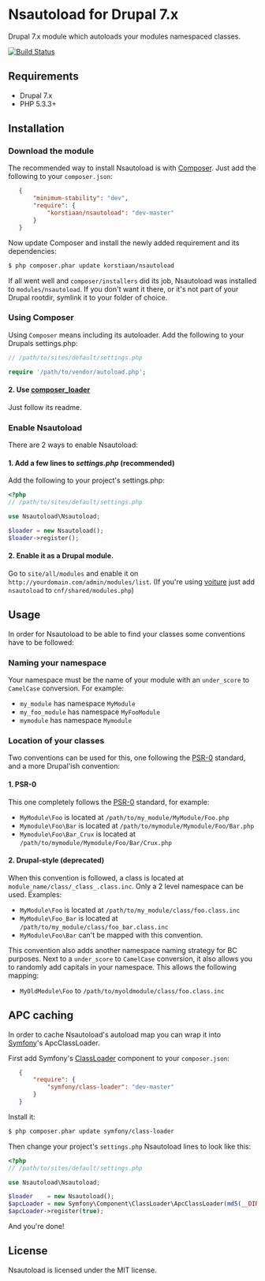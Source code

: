 # Nsautoload for Drupal 7.x

Drupal 7.x module which autoloads your modules namespaced classes.

[![Build Status](https://secure.travis-ci.org/korstiaan/nsautoload.png)](http://travis-ci.org/korstiaan/nsautoload)

## Requirements

* Drupal 7.x
* PHP 5.3.3+

## Installation

### Download the module

The recommended way to install Nsautoload is with [Composer](http://getcomposer.org). 
Just add the following to your `composer.json`:

```json
   {
   	   "minimum-stability": "dev",
	   "require": {
		   "korstiaan/nsautoload": "dev-master"
	   }
   }
```

Now update Composer and install the newly added requirement and its dependencies:

``` bash
$ php composer.phar update korstiaan/nsautoload
```

If all went well and `composer/installers` did its job, Nsautoload was installed to `modules/nsautoload`. 
If you don't want it there, or it's not part of your Drupal rootdir, symlink it to your folder of choice.   

### Using Composer

Using `Composer` means including its autoloader. Add the following to your Drupals settings.php:

```php
// /path/to/sites/default/settings.php

require '/path/to/vendor/autoload.php';
```

#### 2. Use [composer_loader](https://github.com/korstiaan/composer_loader)

Just follow its readme.

### Enable Nsautoload

There are 2 ways to enable Nsautoload:

#### 1. Add a few lines to _settings.php_ (recommended)

Add the following to your project's settings.php:

```php
<?php
// /path/to/sites/default/settings.php

use Nsautoload\Nsautoload;

$loader = new Nsautoload();
$loader->register();
```

#### 2. Enable it as a Drupal module.

Go to `site/all/modules` and enable it on `http://yourdomain.com/admin/modules/list`. 
(If you're using [voiture](http://voiture.hoppinger.com) just add `nsautoload` to `cnf/shared/modules.php`)

## Usage

In order for Nsautoload to be able to find your classes some conventions have to be followed:

###	Naming your namespace
 
Your namespace must be the name of your module with an `under_score` to `CamelCase` conversion.
For example:

* `my_module` has namespace `MyModule`
* `my_foo_module` has namespace `MyFooModule`
* `mymodule` has namespace `Mymodule` 

###	Location of your classes
	
Two conventions can be used for this, one following the [PSR-0](https://github.com/php-fig/fig-standards/blob/master/accepted/PSR-0.md) standard, and a more Drupal'ish convention:

#### 1. PSR-0

This one completely follows the [PSR-0](https://github.com/php-fig/fig-standards/blob/master/accepted/PSR-0.md) standard, for example:

* `MyModule\Foo` is located at `/path/to/my_module/MyModule/Foo.php`
* `Mymodule\Foo\Bar` is located at `/path/to/mymodule/Mymodule/Foo/Bar.php`
* `Mymodule\Foo\Bar_Crux` is located at `/path/to/mymodule/Mymodule/Foo/Bar/Crux.php`

#### 2. Drupal-style (deprecated)

When this convention is followed, a class is located at `module_name/class/_class_.class.inc`. Only a 2 level namespace can be used. Examples:

* `MyModule\Foo` is located at `/path/to/my_module/class/foo.class.inc`
* `MyModule\Foo_Bar` is located at `/path/to/my_module/class/foo_bar.class.inc`
* `MyModule\Foo\Bar` can't be mapped with this convention.

This convention also adds another namespace naming strategy for BC purposes. Next to a `under_score` to `CamelCase` conversion, it also allows you to randomly add capitals in your namespace.
This allows the following mapping:

* `MyOldModule\Foo` to `/path/to/myoldmodule/class/foo.class.inc`

## APC caching
 
In order to cache Nsautoload's autoload map you can wrap it into [Symfony](http://www.symfony.com)'s ApcClassLoader.

First add Symfony's [ClassLoader](https://github.com/symfony/ClassLoader) component to your `composer.json`:
 
```json
   {
	   "require": {
		   "symfony/class-loader": "dev-master"
	   }
   }
```

Install it:

```bash
$ php composer.phar update symfony/class-loader
```

Then change your project's `settings.php` Nsautoload lines to look like this:

```php
<?php
// /path/to/sites/default/settings.php

use Nsautoload\Nsautoload;

$loader    = new Nsautoload();
$apcLoader = new Symfony\Component\ClassLoader\ApcClassLoader(md5(__DIR__), $loader);
$apcLoader->register(true);
```

And you're done!

## License

Nsautoload is licensed under the MIT license.

